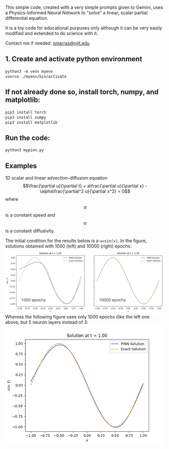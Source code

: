 This simple code, created with a very simple prompts given to Gemini, uses a Physics-Informed Neural Network to "solve" a linear, scalar partial differential equation.

It is a toy code for educational purpuses only although it can be very easily modified and extended to do science with it.

Contact me if needed: smarras@njit.edu

## 1. Create and activate python environment
```
python3 -m venv myenv
source ./myenv/bin/activate
```

## If not already done so, install torch, numpy, and matplotlib:
```
pip3 install torch
pip3 install numpy
pip3 install matplotlib
```

## Run the code:
```
python3 mypinn.py
```

## Examples
1D scalar and linear advection-diffusion equation
$$\frac{\partial u}{\partial t} + a\frac{\partial u}{\partial x} - \alpha\frac{\partial^2 u}{\partial x^2} = 0$$
where $$a$$ is a constant speed and $$\alpha$$ is a constant diffusivity.

The initial condition for the results below is a `u=sin(x)`.
In the figure, solutions obtained with 1000 (left) and 10000 (right) epochs:
<img src="assets/PINN-advection-1KVS10Kepochs-3layers.png"
     alt="Markdown icon"
     style="float: left; margin-right: 5px;" />

Whereas the following figure uses only 1000 epochs (like the left one above, but 5 neuron layers instead of 3:
<img src="assets/PINN-advection-1Kepochs-5layers.png"
     alt="Markdown icon"
     style="float: left; margin-right: 5px;" />